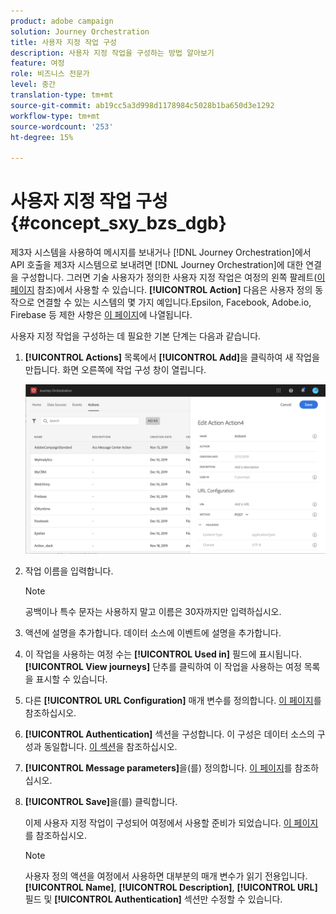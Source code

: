 ```yaml
---
product: adobe campaign
solution: Journey Orchestration
title: 사용자 지정 작업 구성
description: 사용자 지정 작업을 구성하는 방법 알아보기
feature: 여정
role: 비즈니스 전문가
level: 중간
translation-type: tm+mt
source-git-commit: ab19cc5a3d998d1178984c5028b1ba650d3e1292
workflow-type: tm+mt
source-wordcount: '253'
ht-degree: 15%

---
```



# 사용자 지정 작업 구성 {#concept_sxy_bzs_dgb}

제3자 시스템을 사용하여 메시지를 보내거나 [!DNL Journey Orchestration]에서 API 호출을 제3자 시스템으로 보내려면 [!DNL Journey Orchestration]에 대한 연결을 구성합니다. 그러면 기술 사용자가 정의한 사용자 지정 작업은 여정의 왼쪽 팔레트([이 페이지](../building-journeys/about-action-activities.md) 참조)에서 사용할 수 있습니다. **[!UICONTROL Action]** 다음은 사용자 정의 동작으로 연결할 수 있는 시스템의 몇 가지 예입니다.Epsilon, Facebook, Adobe.io, Firebase 등
제한 사항은 [이 페이지](../about/limitations.md)에 나열됩니다.

사용자 지정 작업을 구성하는 데 필요한 기본 단계는 다음과 같습니다.

1. **[!UICONTROL Actions]** 목록에서 **[!UICONTROL Add]**&#x200B;을 클릭하여 새 작업을 만듭니다. 화면 오른쪽에 작업 구성 창이 열립니다.

   ![](../assets/custom2.png)

1. 작업 이름을 입력합니다.

   >[!NOTE]
   >
   >공백이나 특수 문자는 사용하지 말고 이름은 30자까지만 입력하십시오.

1. 액션에 설명을 추가합니다. 데이터 소스에 이벤트에 설명을 추가합니다.
1. 이 작업을 사용하는 여정 수는 **[!UICONTROL Used in]** 필드에 표시됩니다. **[!UICONTROL View journeys]** 단추를 클릭하여 이 작업을 사용하는 여정 목록을 표시할 수 있습니다.
1. 다른 **[!UICONTROL URL Configuration]** 매개 변수를 정의합니다. [이 페이지](../action/url-configuration.md)를 참조하십시오.
1. **[!UICONTROL Authentication]** 섹션을 구성합니다. 이 구성은 데이터 소스의 구성과 동일합니다.  [이 섹션](../datasource/external-data-sources.md#section_wjp_nl5_nhb)을 참조하십시오.
1. **[!UICONTROL Message parameters]**&#x200B;을(를) 정의합니다. [이 페이지](../action/defining-the-message-parameters.md)를 참조하십시오.
1. **[!UICONTROL Save]**&#x200B;을(를) 클릭합니다.

   이제 사용자 지정 작업이 구성되어 여정에서 사용할 준비가 되었습니다. [이 페이지](../building-journeys/about-action-activities.md)를 참조하십시오.

   >[!NOTE]
   >
   >사용자 정의 액션을 여정에서 사용하면 대부분의 매개 변수가 읽기 전용입니다. **[!UICONTROL Name]**, **[!UICONTROL Description]**, **[!UICONTROL URL]** 필드 및 **[!UICONTROL Authentication]** 섹션만 수정할 수 있습니다.
